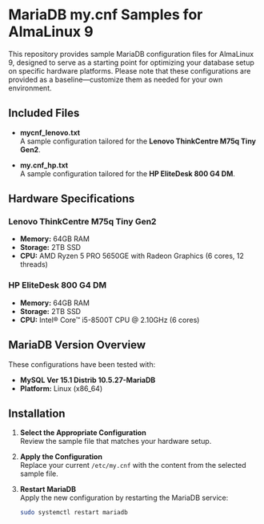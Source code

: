 # MariaDB my.cnf Samples for AlmaLinux 9

This repository provides sample MariaDB configuration files for AlmaLinux 9, designed to serve as a starting point for optimizing your database setup on specific hardware platforms. Please note that these configurations are provided as a baseline—customize them as needed for your own environment.

## Included Files

- **mycnf_lenovo.txt**  
  A sample configuration tailored for the **Lenovo ThinkCentre M75q Tiny Gen2**.

- **my.cnf_hp.txt**  
  A sample configuration tailored for the **HP EliteDesk 800 G4 DM**.

## Hardware Specifications

### Lenovo ThinkCentre M75q Tiny Gen2
- **Memory:** 64GB RAM  
- **Storage:** 2TB SSD  
- **CPU:** AMD Ryzen 5 PRO 5650GE with Radeon Graphics (6 cores, 12 threads)

### HP EliteDesk 800 G4 DM
- **Memory:** 64GB RAM  
- **Storage:** 2TB SSD  
- **CPU:** Intel® Core™ i5-8500T CPU @ 2.10GHz (6 cores)

## MariaDB Version Overview

These configurations have been tested with:
- **MySQL Ver 15.1 Distrib 10.5.27-MariaDB**
- **Platform:** Linux (x86_64)

## Installation

1. **Select the Appropriate Configuration**  
   Review the sample file that matches your hardware setup.

2. **Apply the Configuration**  
   Replace your current `/etc/my.cnf` with the content from the selected sample file.

3. **Restart MariaDB**  
   Apply the new configuration by restarting the MariaDB service:
   ```bash
   sudo systemctl restart mariadb
